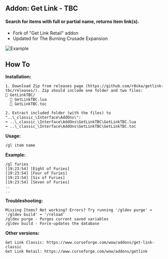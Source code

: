 ## Addon: Get Link - TBC
#### Search for items with full or partial name, returns item link(s).
- Fork of "Get Link Retail" addon
- Updated for The Burning Crusade Expansion

![Example](https://i.imgur.com/ydjzZNk.png)
  
## How To
**Installation:**
```
1. Download Zip from releases page (https://github.com/r0ska/getlink-tbc/releases/). Zip should include one folder and two files:
📁 GetLinkTBC/
  📜 GetLinkTBC.lua
  📜 GetLinkTBC.toc

2. Extract included folder (with the files) to "..\_classic_\Interface\AddOns\":
➡️ ..\_classic_\Interface\AddOns\GetLinkTBC\GetLinkTBC.lua
➡️ ..\_classic_\Interface\AddOns\GetLinkTBC\GetLinkTBC.toc
```

**Usage:**
```
/gl item name
```

**Example:**
```
/gl furies
[19:23:54] [Eight of Furies]
[19:23:54] [Four of Furies]
[19:23:54] [Six of Furies]
[19:23:54] [Seven of Furies]
..
..
```

**Troubleshooting:**
```
Missing Items? Not working? Errors? Try running '/gldev purge' ➡️ '/gldev build' ➡️ '/reload'
/gldev purge - Purges current saved variables
/gldev build - Force-updates the database
```

**Other versions:**
```
Get Link Classic: https://www.curseforge.com/wow/addons/get-link-classic
Get Link Retail: https://www.curseforge.com/wow/addons/getlink
```
